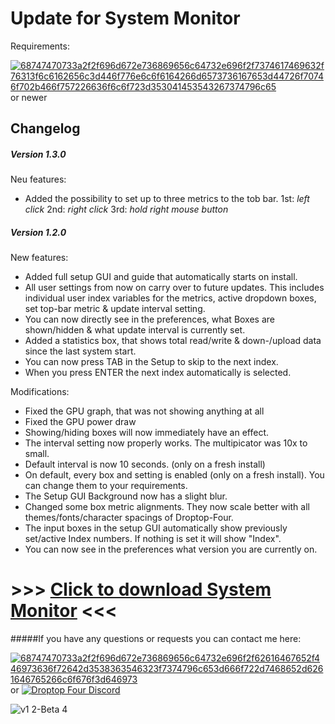 
# Update for System Monitor 
Requirements: 

[![68747470733a2f2f696d672e736869656c64732e696f2f7374617469632f76313f6c6162656c3d446f776e6c6f6164266d6573736167653d44726f70746f702b466f757226636f6c6f723d353041453543267374796c65](https://user-images.githubusercontent.com/87992378/154039463-3752ebd5-eb5f-45f3-bc02-29e2e62b08a1.svg)](https://github.com/Droptop-Four/Update/releases/tag/Update)   or newer

## Changelog

##### Version 1.3.0

Neu features:

- Added the possibility to set up to three metrics to the tob bar.
1st: *left click*
2nd: *right click*
3rd: *hold right mouse button*


##### Version 1.2.0

New features:

- Added full setup GUI and guide that automatically starts on install.
- All user settings from now on carry over to future updates. This includes individual user index variables for the metrics, active dropdown boxes, set top-bar metric & update interval setting.
- You can now directly see in the preferences, what Boxes are shown/hidden & what update interval is currently set.
- Added a statistics box, that shows total read/write & down-/upload  data since the last system start.
- You can now press TAB in the Setup to skip to the next index.
- When you press ENTER the next index automatically is selected.


Modifications:

- Fixed the GPU graph, that was not showing anything at all
- Fixed the GPU power draw
- Showing/hiding boxes will now immediately have an effect.
- The interval setting now properly works. The multipicator was 10x to small.
- Default interval is now 10 seconds. (only on a fresh install)
- On default, every box and setting is enabled (only on a fresh install). You can change them to your requirements.
- The Setup GUI Background now has a slight blur.
- Changed some box metric alignments. They now scale better with all themes/fonts/character spacings of Droptop-Four.
- The input boxes in the setup GUI automatically show previously set/active Index numbers. If nothing is set it will show "Index".
- You can now see in the preferences what version you are currently on.
 # >>> [Click to download System Monitor](https://github.com/Yaron2334/SystemMonitor/releases/download/v1.2.0/SystemMonitor-Yaron_1.2.0.rmskin) <<<


#####If you have any questions or requests you can contact me here:


[![68747470733a2f2f696d672e736869656c64732e696f2f62616467652f446973636f72642d3538363546323f7374796c653d666f722d7468652d6261646765266c6f676f3d646973](https://user-images.githubusercontent.com/87992378/154038677-4d8d9361-6c53-4631-b59f-e4711223b333.svg)](https://discord.com/users/709053559836246137)  or [![Droptop Four Discord](https://user-images.githubusercontent.com/87992378/154041834-cc11eb39-0d5d-4ef1-b79e-db4135858fd2.png)](https://discord.com/invite/sr54GBHBxb)



![v1 2-Beta 4](https://user-images.githubusercontent.com/87992378/154051036-ad786970-bfd4-4412-9664-b01c7cc1b10f.png)

